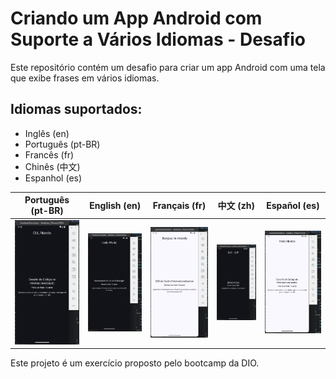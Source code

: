 # Criando um App Android com Suporte a Vários Idiomas - Desafio

Este repositório contém um desafio para criar um app Android com uma tela que exibe frases em vários idiomas.

## Idiomas suportados:
- Inglês (en)
- Português (pt-BR)
- Francês (fr)
- Chinês (中文)
- Espanhol (es)


| Português (pt-BR) | English (en) | Français (fr) | 中文 (zh) | Español (es) |
|---|---|---|---|---|
| ![pt-br](screenshots/pt-br.png) | ![en](screenshots/en.png) | ![fr](screenshots/fr.png) | ![zh](screenshots/zh.png) | ![es](screenshots/es.png) |

Este projeto é um exercício proposto pelo bootcamp da DIO.
